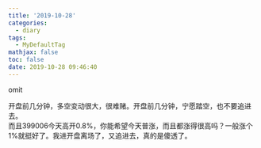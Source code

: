 ```yaml
---
title: '2019-10-28'
categories:
  - diary
tags:
  - MyDefaultTag
mathjax: false
toc: false
date: 2019-10-28 09:46:40
---
```

omit
<!--more-->

开盘前几分钟，多空变动很大，很难赌。开盘前几分钟，宁愿踏空，也不要追进去。  
而且399006今天高开0.8%，你能希望今天普涨，而且都涨得很高吗？一般涨个1%就挺好了。我进开盘离场了，又追进去，真的是傻透了。  
